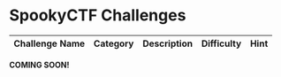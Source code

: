 # SpookyCTF Challenges
| Challenge Name | Category | Description | Difficulty | Hint
|:-- | :-- | :--- | :---| :---
**COMING SOON!**